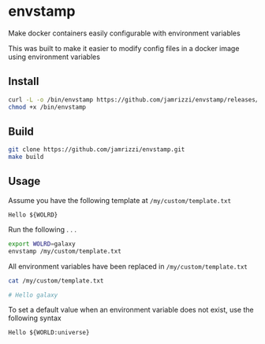 # envstamp

Make docker containers easily configurable with environment variables

This was built to make it easier to modify config files in a docker
image using environment variables

## Install

```sh
curl -L -o /bin/envstamp https://github.com/jamrizzi/envstamp/releases/download/v0.1.0/envstamp
chmod +x /bin/envstamp
```


## Build

```sh
git clone https://github.com/jamrizzi/envstamp.git
make build
```


## Usage

Assume you have the following template at `/my/custom/template.txt`

```
Hello ${WOLRD}
```

Run the following . . .

```sh
export WOLRD=galaxy
envstamp /my/custom/template.txt
```

All environment variables have been replaced in `/my/custom/template.txt`

```sh
cat /my/custom/template.txt

# Hello galaxy
```

To set a default value when an environment variable does not exist, use the following syntax
```
Hello ${WORLD:universe}
```

